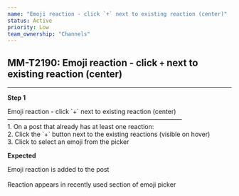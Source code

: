 ```yaml
---
name: "Emoji reaction - click `+` next to existing reaction (center)"
status: Active
priority: Low
team_ownership: "Channels"
---
```


## MM-T2190: Emoji reaction - click `+` next to existing reaction (center)

---

**Step 1**

Emoji reaction - click \`+\` next to existing reaction (center)\
————————————————————————————\
1\. On a post that already has at least one reaction:\
2\. Click the \`+\` button next to the existing reactions (visible on hover)\
3\. Click to select an emoji from the picker

**Expected**

Emoji reaction is added to the post\
\
Reaction appears in recently used section of emoji picker
